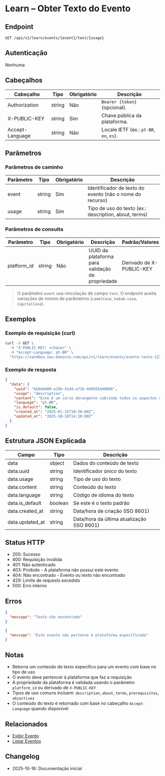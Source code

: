 # Learn – Obter Texto do Evento

## Endpoint

```
GET /api/v1/learn/events/{event}/text/{usage}
```

## Autenticação

Nenhuma

## Cabeçalhos

| Cabeçalho       | Tipo   | Obrigatório | Descrição |
| --------------- | ------ | ----------- | --------- |
| Authorization   | string | Não         | `Bearer {token}` (opcional). |
| X-PUBLIC-KEY    | string | Sim         | Chave pública da plataforma. |
| Accept-Language | string | Não         | Locale IETF (ex.: `pt-BR`, `en`, `es`). |

## Parâmetros

### Parâmetros de caminho

| Parâmetro | Tipo   | Obrigatório | Descrição |
| --------- | ------ | ----------- | --------- |
| event     | string | Sim         | Identificador de texto do evento (não o nome do recurso) |
| usage     | string | Sim         | Tipo de uso do texto (ex.: description, about, terms) |

### Parâmetros de consulta

| Parâmetro   | Tipo   | Obrigatório | Descrição | Padrão/Valores |
| ----------- | ------ | ----------- | --------- | -------------- |
| platform_id | string | Não         | UUID da plataforma para validação de propriedade | Derivado de X-PUBLIC-KEY |

> O parâmetro `event` usa vinculação de campo `text`. O endpoint aceita variações de nomes de parâmetros (`camelCase`, `kebab-case`, `CapitalCase`).

## Exemplos

### Exemplo de requisição (curl)

```bash
curl -X GET \
  -H "X-PUBLIC-KEY: <chave>" \
  -H "Accept-Language: pt-BR" \
  "https://sandbox.seu-dominio.com/api/v1/learn/events/evento-texto-123/text/description"
```

### Exemplo de resposta

```json
{
  "data": {
    "uuid": "bb0e8400-e29b-41d4-a716-446655440006",
    "usage": "description",
    "content": "Este é um curso abrangente cobrindo todos os aspectos do desenvolvimento web...",
    "language": "pt-BR",
    "is_default": false,
    "created_at": "2025-01-15T10:30:00Z",
    "updated_at": "2025-10-10T14:20:00Z"
  }
}
```

## Estrutura JSON Explicada

| Campo              | Tipo    | Descrição |
| ------------------ | ------- | --------- |
| data               | object  | Dados do conteúdo de texto |
| data.uuid          | string  | Identificador único do texto |
| data.usage         | string  | Tipo de uso do texto |
| data.content       | string  | Conteúdo do texto |
| data.language      | string  | Código de idioma do texto |
| data.is_default    | boolean | Se este é o texto padrão |
| data.created_at    | string  | Data/hora de criação (ISO 8601) |
| data.updated_at    | string  | Data/hora da última atualização (ISO 8601) |

## Status HTTP

- 200: Sucesso
- 400: Requisição inválida
- 401: Não autenticado
- 403: Proibido - A plataforma não possui este evento
- 404: Não encontrado - Evento ou texto não encontrado
- 429: Limite de requests excedido
- 500: Erro interno

## Erros

```json
{
  "message": "Texto não encontrado"
}
```

```json
{
  "message": "Este evento não pertence à plataforma especificada"
}
```

## Notas

- Retorna um conteúdo de texto específico para um evento com base no tipo de uso
- O evento deve pertencer à plataforma que faz a requisição
- A propriedade da plataforma é validada usando o parâmetro `platform_id` ou derivado de `X-PUBLIC-KEY`
- Tipos de uso comuns incluem: `description`, `about`, `terms`, `prerequisites`, `objectives`
- O conteúdo do texto é retornado com base no cabeçalho `Accept-Language` quando disponível

## Relacionados

- [Exibir Evento](./EventShow.md)
- [Listar Eventos](./EventIndex.md)

## Changelog

- 2025-10-16: Documentação inicial
